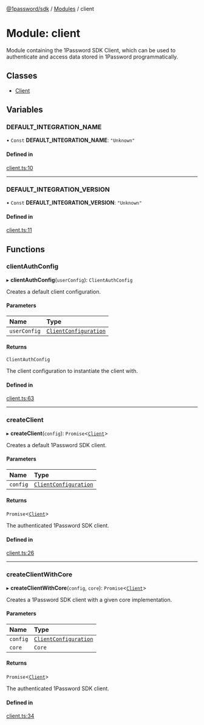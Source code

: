 [@1password/sdk](../README.md) / [Modules](../modules.md) / client

# Module: client

Module containing the 1Password SDK Client, which can be used to authenticate and access data stored in 1Password programmatically.

## Classes

- [Client](../classes/client.Client.md)

## Variables

### DEFAULT\_INTEGRATION\_NAME

• `Const` **DEFAULT\_INTEGRATION\_NAME**: ``"Unknown"``

#### Defined in

[client.ts:10](https://github.com/1Password/1password-js-sdk/blob/b037da5/client/src/client.ts#L10)

___

### DEFAULT\_INTEGRATION\_VERSION

• `Const` **DEFAULT\_INTEGRATION\_VERSION**: ``"Unknown"``

#### Defined in

[client.ts:11](https://github.com/1Password/1password-js-sdk/blob/b037da5/client/src/client.ts#L11)

## Functions

### clientAuthConfig

▸ **clientAuthConfig**(`userConfig`): `ClientAuthConfig`

Creates a default client configuration.

#### Parameters

| Name | Type |
| :------ | :------ |
| `userConfig` | [`ClientConfiguration`](../interfaces/configuration.ClientConfiguration.md) |

#### Returns

`ClientAuthConfig`

The client configuration to instantiate the client with.

#### Defined in

[client.ts:63](https://github.com/1Password/1password-js-sdk/blob/b037da5/client/src/client.ts#L63)

___

### createClient

▸ **createClient**(`config`): `Promise`\<[`Client`](../classes/client.Client.md)\>

Creates a default 1Password SDK client.

#### Parameters

| Name | Type |
| :------ | :------ |
| `config` | [`ClientConfiguration`](../interfaces/configuration.ClientConfiguration.md) |

#### Returns

`Promise`\<[`Client`](../classes/client.Client.md)\>

The authenticated 1Password SDK client.

#### Defined in

[client.ts:26](https://github.com/1Password/1password-js-sdk/blob/b037da5/client/src/client.ts#L26)

___

### createClientWithCore

▸ **createClientWithCore**(`config`, `core`): `Promise`\<[`Client`](../classes/client.Client.md)\>

Creates a 1Password SDK client with a given core implementation.

#### Parameters

| Name | Type |
| :------ | :------ |
| `config` | [`ClientConfiguration`](../interfaces/configuration.ClientConfiguration.md) |
| `core` | `Core` |

#### Returns

`Promise`\<[`Client`](../classes/client.Client.md)\>

The authenticated 1Password SDK client.

#### Defined in

[client.ts:34](https://github.com/1Password/1password-js-sdk/blob/b037da5/client/src/client.ts#L34)
